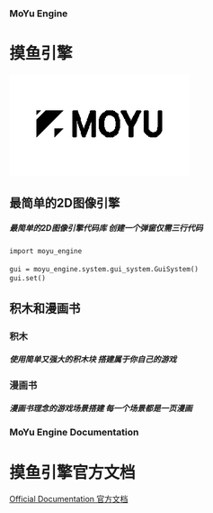 
### MoYu Engine
# 摸鱼引擎


![](https://github.com/MoYuStudio/MoYuEngine/raw/main/moyu_engine/assets/graphics/logo_black.png)


## 最简单的2D图像引擎
##### 最简单的2D图像引擎代码库 创建一个弹窗仅需三行代码

    import moyu_engine

    gui = moyu_engine.system.gui_system.GuiSystem()
    gui.set()

## 积木和漫画书
### 积木
##### 使用简单又强大的积木块 搭建属于你自己的游戏
### 漫画书
##### 漫画书理念的游戏场景搭建 每一个场景都是一页漫画

### MoYu Engine Documentation
# 摸鱼引擎官方文档
[Official Documentation 官方文档](https://github.com/MoYuStudio/MoYuEngine/blob/main/moyu_engine/data/moyu_engine_doc.md)